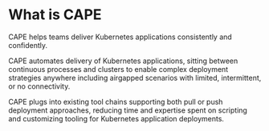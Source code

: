 # What is CAPE

CAPE helps teams deliver Kubernetes applications consistently and confidently.

CAPE automates delivery of Kubernetes applications, sitting between continuous processes and clusters to enable complex deployment strategies anywhere including airgapped scenarios with limited, intermittent, or no connectivity.

CAPE plugs into existing tool chains supporting both pull or push deployment approaches, reducing time and expertise spent on scripting and customizing tooling for Kubernetes application deployments.
